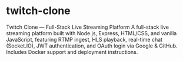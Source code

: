 # twitch-clone
Twitch Clone — Full-Stack Live Streaming Platform A full-stack live streaming platform built with Node.js, Express, HTML/CSS, and vanilla JavaScript, featuring RTMP ingest, HLS playback, real-time chat (Socket.IO), JWT authentication, and OAuth login via Google &amp; GitHub. Includes Docker support and deployment instructions.

